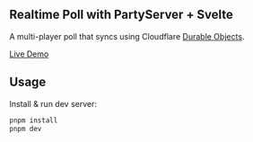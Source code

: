 Realtime Poll with PartyServer + Svelte
------------

A multi-player poll that syncs using Cloudflare [Durable Objects](https://developers.cloudflare.com/durable-objects).

[Live Demo](https://ps-poll.joshnuss-test-hello.workers.dev)

## Usage

Install & run dev server:

```sh
pnpm install
pnpm dev
```
